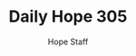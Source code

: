 ---
image: /assets/img/daily-hope-default-artwork.png
title: Daily Hope 305
number: 305
categories:
  - Daily Hope
author: Hope Staff
notes: Daily Hope 305
embed: >-
  <iframe src="https://open.spotify.com/embed/episode/3uCdPW7UGaNSCSV9ZvWYNs?utm_source=generator" width="400px" height="102px" frameborder=“0" scrolling=“no”></iframe>
---